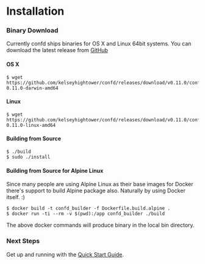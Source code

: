 # Installation

### Binary Download

Currently confd ships binaries for OS X and Linux 64bit systems. You can download the latest release from [GitHub](https://github.com/kelseyhightower/confd/releases)

#### OS X

```
$ wget https://github.com/kelseyhightower/confd/releases/download/v0.11.0/confd-0.11.0-darwin-amd64
```

#### Linux

```
$ wget https://github.com/kelseyhightower/confd/releases/download/v0.11.0/confd-0.11.0-linux-amd64
```

#### Building from Source

```
$ ./build
$ sudo ./install
```

#### Building from Source for Alpine Linux

Since many people are using Alpine Linux as their base images for Docker there's support to build Alpine package also. Naturally by using Docker itself. :)

```
$ docker build -t confd_builder -f Dockerfile.build.alpine .
$ docker run -ti --rm -v $(pwd):/app confd_builder ./build
```
The above docker commands will produce binary in the local bin directory.

### Next Steps

Get up and running with the [Quick Start Guide](quick-start-guide.md).
